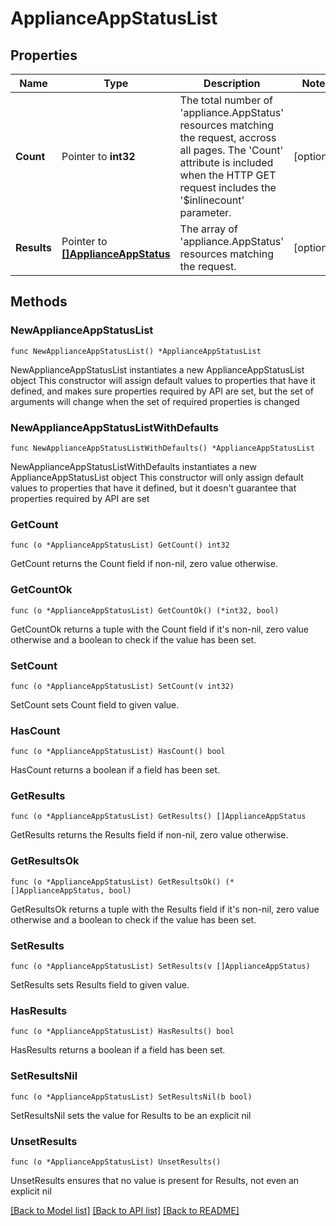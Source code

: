 # ApplianceAppStatusList

## Properties

Name | Type | Description | Notes
------------ | ------------- | ------------- | -------------
**Count** | Pointer to **int32** | The total number of &#39;appliance.AppStatus&#39; resources matching the request, accross all pages. The &#39;Count&#39; attribute is included when the HTTP GET request includes the &#39;$inlinecount&#39; parameter. | [optional] 
**Results** | Pointer to [**[]ApplianceAppStatus**](ApplianceAppStatus.md) | The array of &#39;appliance.AppStatus&#39; resources matching the request. | [optional] 

## Methods

### NewApplianceAppStatusList

`func NewApplianceAppStatusList() *ApplianceAppStatusList`

NewApplianceAppStatusList instantiates a new ApplianceAppStatusList object
This constructor will assign default values to properties that have it defined,
and makes sure properties required by API are set, but the set of arguments
will change when the set of required properties is changed

### NewApplianceAppStatusListWithDefaults

`func NewApplianceAppStatusListWithDefaults() *ApplianceAppStatusList`

NewApplianceAppStatusListWithDefaults instantiates a new ApplianceAppStatusList object
This constructor will only assign default values to properties that have it defined,
but it doesn't guarantee that properties required by API are set

### GetCount

`func (o *ApplianceAppStatusList) GetCount() int32`

GetCount returns the Count field if non-nil, zero value otherwise.

### GetCountOk

`func (o *ApplianceAppStatusList) GetCountOk() (*int32, bool)`

GetCountOk returns a tuple with the Count field if it's non-nil, zero value otherwise
and a boolean to check if the value has been set.

### SetCount

`func (o *ApplianceAppStatusList) SetCount(v int32)`

SetCount sets Count field to given value.

### HasCount

`func (o *ApplianceAppStatusList) HasCount() bool`

HasCount returns a boolean if a field has been set.

### GetResults

`func (o *ApplianceAppStatusList) GetResults() []ApplianceAppStatus`

GetResults returns the Results field if non-nil, zero value otherwise.

### GetResultsOk

`func (o *ApplianceAppStatusList) GetResultsOk() (*[]ApplianceAppStatus, bool)`

GetResultsOk returns a tuple with the Results field if it's non-nil, zero value otherwise
and a boolean to check if the value has been set.

### SetResults

`func (o *ApplianceAppStatusList) SetResults(v []ApplianceAppStatus)`

SetResults sets Results field to given value.

### HasResults

`func (o *ApplianceAppStatusList) HasResults() bool`

HasResults returns a boolean if a field has been set.

### SetResultsNil

`func (o *ApplianceAppStatusList) SetResultsNil(b bool)`

 SetResultsNil sets the value for Results to be an explicit nil

### UnsetResults
`func (o *ApplianceAppStatusList) UnsetResults()`

UnsetResults ensures that no value is present for Results, not even an explicit nil

[[Back to Model list]](../README.md#documentation-for-models) [[Back to API list]](../README.md#documentation-for-api-endpoints) [[Back to README]](../README.md)


